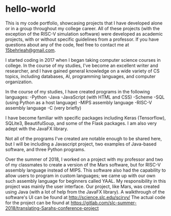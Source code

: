 # hello-world
This is my code portfolio, showcasing projects that I have developed alone or in a group throughout my college career.
All of these projects (with the exception of the RISC-V simulation software) were developed as academic projects, with or without specific guidelines from a professor. If you have questions about any of the code, feel free to contact me at 15behrleah@gmail.com.

I started coding in 2017 when I began taking computer science courses in college. In the course of my studies, I've become an excellent writer and researcher, and I have gained general knowledge on a wide variety of CS topics, including databases, AI, programming languages, and computer organization. 

In the course of my studies, I have created programs in the following languages:
  -Python
  -Java 
  -JavaScript (with HTML and CSS)
  -Scheme
  -SQL (using Python as a host language)
  -MIPS assembly language
  -RISC-V assembly language
  -C (very briefly)
  
I have become familiar with specific packages including Keras (Tensorflow), SQLite3, BeautifulSoup, and some of the Flask packages.
I am also very adept with the JavaFX library. 

Not all of the programs I've created are notable enough to be shared here, but I will be including a Javascript project, two examples of Java-based software, and three Python programs. 
  
Over the summer of 2018, I worked on a project with my professor and two of my classmates to create a version of the Mars software, but for RISC-V assembly language instead of MIPS. This software also had the capability to allow users to program in custom languages; we came up with our own such assembly language for beginners called YAAL. My responsibility in this project was mainly the user interface. Our project, like Mars, was created using Java (with a lot of help from the JavaFX library). 
A walkthrough of the software's UI can be found at http://science.slc.edu/scirvy/
The actual code for the project can be found at https://gitlab.com/slc-summer-2018/translating-Sarahs-conference-project
